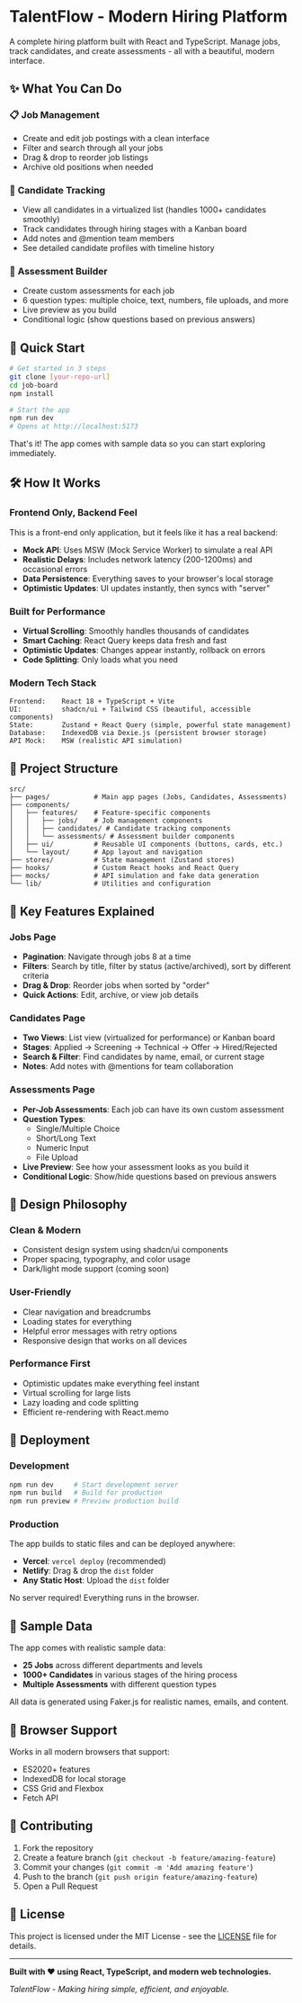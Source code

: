 # TalentFlow - Modern Hiring Platform

A complete hiring platform built with React and TypeScript. Manage jobs, track candidates, and create assessments - all with a beautiful, modern interface.

## ✨ What You Can Do

### 📋 **Job Management**
- Create and edit job postings with a clean interface
- Filter and search through all your jobs
- Drag & drop to reorder job listings
- Archive old positions when needed

### 👥 **Candidate Tracking** 
- View all candidates in a virtualized list (handles 1000+ candidates smoothly)
- Track candidates through hiring stages with a Kanban board
- Add notes and @mention team members
- See detailed candidate profiles with timeline history

### 📝 **Assessment Builder**
- Create custom assessments for each job
- 6 question types: multiple choice, text, numbers, file uploads, and more
- Live preview as you build
- Conditional logic (show questions based on previous answers)

## 🚀 Quick Start

```bash
# Get started in 3 steps
git clone [your-repo-url]
cd job-board
npm install

# Start the app
npm run dev
# Opens at http://localhost:5173
```

That's it! The app comes with sample data so you can start exploring immediately.

## 🛠️ How It Works

### **Frontend Only, Backend Feel**
This is a front-end only application, but it feels like it has a real backend:

- **Mock API**: Uses MSW (Mock Service Worker) to simulate a real API
- **Realistic Delays**: Includes network latency (200-1200ms) and occasional errors
- **Data Persistence**: Everything saves to your browser's local storage
- **Optimistic Updates**: UI updates instantly, then syncs with "server"

### **Built for Performance**
- **Virtual Scrolling**: Smoothly handles thousands of candidates
- **Smart Caching**: React Query keeps data fresh and fast
- **Optimistic Updates**: Changes appear instantly, rollback on errors
- **Code Splitting**: Only loads what you need

### **Modern Tech Stack**
```
Frontend:    React 18 + TypeScript + Vite
UI:          shadcn/ui + Tailwind CSS (beautiful, accessible components)
State:       Zustand + React Query (simple, powerful state management)
Database:    IndexedDB via Dexie.js (persistent browser storage)
API Mock:    MSW (realistic API simulation)
```

## 📁 Project Structure

```
src/
├── pages/           # Main app pages (Jobs, Candidates, Assessments)
├── components/
│   ├── features/    # Feature-specific components
│   │   ├── jobs/    # Job management components
│   │   ├── candidates/ # Candidate tracking components
│   │   └── assessments/ # Assessment builder components
│   ├── ui/          # Reusable UI components (buttons, cards, etc.)
│   └── layout/      # App layout and navigation
├── stores/          # State management (Zustand stores)
├── hooks/           # Custom React hooks and React Query
├── mocks/           # API simulation and fake data generation
└── lib/             # Utilities and configuration
```

## 🎯 Key Features Explained

### **Jobs Page**
- **Pagination**: Navigate through jobs 8 at a time
- **Filters**: Search by title, filter by status (active/archived), sort by different criteria
- **Drag & Drop**: Reorder jobs when sorted by "order"
- **Quick Actions**: Edit, archive, or view job details

### **Candidates Page**
- **Two Views**: List view (virtualized for performance) or Kanban board
- **Stages**: Applied → Screening → Technical → Offer → Hired/Rejected
- **Search & Filter**: Find candidates by name, email, or current stage
- **Notes**: Add notes with @mentions for team collaboration

### **Assessments Page**
- **Per-Job Assessments**: Each job can have its own custom assessment
- **Question Types**: 
  - Single/Multiple Choice
  - Short/Long Text
  - Numeric Input
  - File Upload
- **Live Preview**: See how your assessment looks as you build it
- **Conditional Logic**: Show/hide questions based on previous answers

## 🎨 Design Philosophy

### **Clean & Modern**
- Consistent design system using shadcn/ui components
- Proper spacing, typography, and color usage
- Dark/light mode support (coming soon)

### **User-Friendly**
- Clear navigation and breadcrumbs
- Loading states for everything
- Helpful error messages with retry options
- Responsive design that works on all devices

### **Performance First**
- Optimistic updates make everything feel instant
- Virtual scrolling for large lists
- Lazy loading and code splitting
- Efficient re-rendering with React.memo

## 🚀 Deployment

### **Development**
```bash
npm run dev     # Start development server
npm run build   # Build for production
npm run preview # Preview production build
```

### **Production**
The app builds to static files and can be deployed anywhere:

- **Vercel**: `vercel deploy` (recommended)
- **Netlify**: Drag & drop the `dist` folder
- **Any Static Host**: Upload the `dist` folder

No server required! Everything runs in the browser.

## 🧪 Sample Data

The app comes with realistic sample data:
- **25 Jobs** across different departments and levels
- **1000+ Candidates** in various stages of the hiring process
- **Multiple Assessments** with different question types

All data is generated using Faker.js for realistic names, emails, and content.

## 📱 Browser Support

Works in all modern browsers that support:
- ES2020+ features
- IndexedDB for local storage
- CSS Grid and Flexbox
- Fetch API

## 🤝 Contributing

1. Fork the repository
2. Create a feature branch (`git checkout -b feature/amazing-feature`)
3. Commit your changes (`git commit -m 'Add amazing feature'`)
4. Push to the branch (`git push origin feature/amazing-feature`)
5. Open a Pull Request

## 📄 License

This project is licensed under the MIT License - see the [LICENSE](LICENSE) file for details.

---

**Built with ❤️ using React, TypeScript, and modern web technologies.**

*TalentFlow - Making hiring simple, efficient, and enjoyable.*